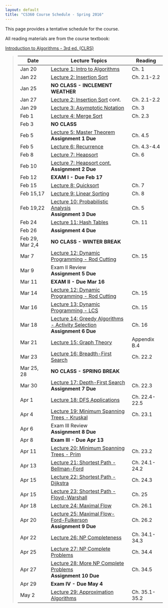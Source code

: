 ```yaml
---
layout: default
title: "CS360 Course Schedule - Spring 2016"
---
```


This page provides a tentative schedule for the course.

All reading materials are from the course textbook:

[Introduction to Algorithms - 3rd ed. (CLRS)](http://mitpress.mit.edu/books/introduction-algorithms)

> Date | Lecture Topics | Reading |
> ---- | -------------- | ------- |
> Jan 20    | [Lecture 1: Intro to Algorithms](../lectures/lecture01.html) | Ch. 1 |
> Jan 22    | [Lecture 2: Insertion Sort](../lectures/lecture02.html) | Ch. 2.1-2.2 |
> Jan 25    | **NO CLASS - INCLEMENT WEATHER** |  |
> Jan 27    | [Lecture 2: Insertion Sort](../lectures/lecture02.html) cont. | Ch. 2.1-2.2 |
> Jan 29    | [Lecture 3: Asymptotic Notation](../lectures/lecture03.html) | Ch. 3 |
> Feb 1     | [Lecture 4: Merge Sort](../lectures/lecture04.html) | Ch. 2.3 |
> Feb 3     | **NO CLASS** |  |
> Feb 5     | [Lecture 5: Master Theorem](../lectures/lecture05.html) <br /> **Assignment 1 Due** | Ch. 4.5 |
> Feb 5     | [Lecture 6: Recurrence](../lectures/lecture06.html) | Ch. 4.3-4.4 |
> Feb 8     | [Lecture 7: Heapsort](../lectures/lecture07.html) | Ch. 6 |
> Feb 10    | [Lecture 7: Heapsort cont.](../lectures/lecture07.html)  <br /> **Assignment 2 Due** |   |
> Feb 12    | **EXAM I - Due Feb 17**               |             |
> Feb 15    | [Lecture 8: Quicksort](../lectures/lecture08.html) | Ch. 7 |
> Feb 15,17 | [Lecture 9: Linear Sorting](../lectures/lecture09.html)  | Ch. 8 |
> Feb 19,22 | [Lecture 10: Probabilistic Analysis](../lectures/lecture10.html) <br /> **Assignment 3 Due** | Ch. 5 |
> Feb 24    | [Lecture 11: Hash Tables](../lectures/lecture11.html) | Ch. 11 |
> Feb 26    | **Assignment 4 Due** |   |
> Feb 29, Mar 2,4 | **NO CLASS - WINTER BREAK** |    |
> Mar 7     | [Lecture 12: Dynamic Programming - Rod Cutting](../lectures/lecture12.html) | Ch. 15 |
> Mar 9     | Exam II Review  <br /> **Assignment 5 Due** |    |
> Mar 11    | **EXAM II - Due Mar 16**               |             |
> Mar 14    | [Lecture 12: Dynamic Programming - Rod Cutting](../lectures/lecture12.html) | Ch. 15 |
> Mar 16    | [Lecture 13: Dynamic Programming - LCS](../lectures/lecture13.html) | Ch. 15 |
> Mar 18    | [Lecture 14: Greedy Algorithms - Activity Selection](../lectures/lecture14.html) <br /> **Assignment 6 Due**  | Ch. 16 |
> Mar 21    | [Lecture 15: Graph Theory](../lectures/lecture15.html) | Appendix B.4 |
> Mar 23    | [Lecture 16: Breadth-First Search](../lectures/lecture16.html) | Ch. 22.2 |
> Mar 25, 28| **NO CLASS - SPRING BREAK** |   |
> Mar 30    | [Lecture 17: Depth-First Search](../lectures/lecture17.html) <br /> **Assignment 7 Due**  | Ch. 22.3 |
> Apr 1     | [Lecture 18: DFS Applications](../lectures/lecture18.html) | Ch. 22.4-22.5 |
> Apr 4     | [Lecture 19: Minimum Spanning Trees - Kruskal](../lectures/lecture19.html) | Ch. 23.1 |
> Apr 6     | Exam III Review <br /> **Assignment 8 Due**  |    |
> Apr 8     | **Exam III - Due Apr 13** |  |
> Apr 11    | [Lecture 20: Minimum Spanning Trees - Prim](../lectures/lecture20.html) | Ch. 23.2 |
> Apr 13    | [Lecture 21: Shortest Path - Bellman-Ford](../lectures/lecture21.html) | Ch. 24.1-24.2 |
> Apr 15    | [Lecture 22: Shortest Path - Dijkstra](../lectures/lecture22.html) | Ch. 24.3 |
> Apr 15    | [Lecture 23: Shortest Path - Floyd-Warshall](../lectures/lecture23.html) | Ch. 25 |
> Apr 18    | [Lecture 24: Maximal Flow](../lectures/lecture24.html) | Ch. 26.1 |
> Apr 20    | [Lecture 25: Maximal Flow- Ford-Fulkerson](../lectures/lecture25.html) <br /> **Assignment 9 Due** | Ch. 26.2 |
> Apr 22    | [Lecture 26: NP Completeness](../lectures/lecture26.html) | Ch. 34.1-34.3 |
> Apr 25    | [Lecture 27: NP Complete Problems](../lectures/lecture27.html) | Ch. 34.4 |
> Apr 27    | [Lecture 28: More NP Complete Problems](../lectures/lecture28.html) <br /> **Assignment 10 Due** | Ch. 34.5 |
> Apr 29    | **Exam IV - Due May 4** |  |
> May 2     | [Lecture 29: Approximation Algorithms](../lectures/lecture29.html) | Ch. 35.1-35.2 |












